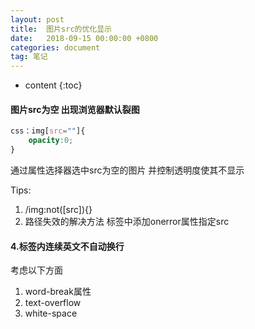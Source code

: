 ```yaml
---
layout: post
title:  图片src的优化显示
date:   2018-09-15 00:00:00 +0800
categories: document
tag: 笔记
---
```


* content
{:toc}

#### 图片src为空 出现浏览器默认裂图

```css
css：img[src=""]{
	opacity:0;
}
```

通过属性选择器选中src为空的图片 并控制透明度使其不显示

Tips: 

1. /img:not([src]){}
2. 路径失效的解决方法 标签中添加onerror属性指定src



#### 4.标签内连续英文不自动换行

考虑以下方面

1. word-break属性
2. text-overflow
3. white-space



